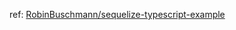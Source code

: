 ref: [RobinBuschmann/sequelize-typescript-example](https://github.com/RobinBuschmann/sequelize-typescript-example)
